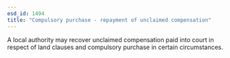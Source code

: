 ```yaml
---
esd_id: 1494
title: "Compulsory purchase - repayment of unclaimed compensation"
---
```


A local authority may recover unclaimed compensation paid into court in respect of land clauses and compulsory purchase in certain circumstances.

